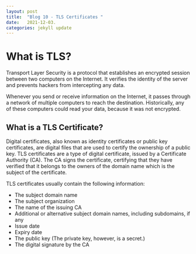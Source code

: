 ```yaml
---
layout: post
title:  "Blog 10 - TLS Certificates "
date:   2021-12-03.
categories: jekyll update
---
```

<h1> What is TLS? </h1>

Transport Layer Security is a protocol that establishes an encrypted session between two computers on the Internet. It verifies the identity of the server and prevents hackers from intercepting any data.

Whenever you send or receive information on the Internet, it passes through a network of multiple computers to reach the destination. Historically, any of these computers could read your data, because it was not encrypted.

<h2> What is a TLS Certificate? </h2> 

Digital certificates, also known as identity certificates or public key certificates, are digital files that are used to certify the ownership of a public key. TLS certificates are a type of digital certificate, issued by a Certificate Authority (CA). The CA signs the certificate, certifying that they have verified that it belongs to the owners of the domain name which is the subject of the certificate.

TLS certificates usually contain the following information:

- The subject domain name
- The subject organization
- The name of the issuing CA
- Additional or alternative subject domain names, including subdomains, if any
- Issue date
- Expiry date
- The public key (The private key, however, is a secret.)
- The digital signature by the CA


